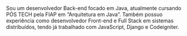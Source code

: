 ## 
Sou um desenvolvedor Back-end focado em Java, atualmente cursando PÓS TECH pela FIAP em “Arquitetura em Java”.
Também possuo experiência como desenvolvedor Front-end e Full Stack em sistemas distribuídos, tendo já trabalhado com JavaScript, Django e Codeigniter.

<!--
**LuskaFer/LuskaFer** is a ✨ _special_ ✨ repository because its `README.md` (this file) appears on your GitHub profile.

Here are some ideas to get you started:

- 🔭 I’m currently working on ...
- 🌱 I’m currently learning ...
- 👯 I’m looking to collaborate on ...
- 🤔 I’m looking for help with ...
- 💬 Ask me about ...
- 📫 How to reach me: ...
- 😄 Pronouns: ...
- ⚡ Fun fact: ...
-->

